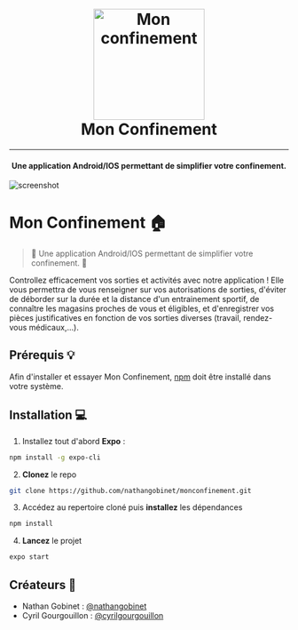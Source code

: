 
<h1 align="center">
  <br>
  <a href="https://github.com/nathangobinet/monconfinement"><img src="https://raw.githubusercontent.com/nathangobinet/monconfinement/master/docs/images/logo.png" alt="Mon confinement" width="200"></a>
  <br>
  Mon Confinement
  <br>
</h1>

___

<h4 align="center">Une application Android/IOS permettant de simplifier votre confinement.</h4>

![screenshot](https://raw.githubusercontent.com/nathangobinet/monconfinement/master/docs/images/front.png)

# Mon Confinement 🏠
> 📱 Une application Android/IOS permettant de simplifier votre confinement. 📱

Controllez efficacement vos sorties et activités avec notre application !
Elle vous permettra de vous renseigner sur vos autorisations de sorties, d'éviter de déborder sur la durée et la distance d'un entrainement sportif, de connaître les magasins proches de vous et éligibles, et d'enregistrer vos pièces justificatives en fonction de vos sorties diverses (travail, rendez-vous médicaux,...).

## Prérequis 💡
Afin d'installer et essayer Mon Confinement, [npm](https://www.npmjs.com/) doit être installé dans votre système.

## Installation 💻
1. Installez tout d'abord __Expo__ :
```bash
npm install -g expo-cli
```
2. __Clonez__ le repo
```bash
git clone https://github.com/nathangobinet/monconfinement.git
```
3. Accédez au repertoire cloné puis __installez__ les dépendances
```bash
npm install
```
4. __Lancez__ le projet
```bash
expo start
```
## Créateurs 👤
* Nathan Gobinet : [@nathangobinet](https://github.com/nathangobinet)
* Cyril Gourgouillon : [@cyrilgourgouillon](https://github.com/cyrilgourgouillon)
